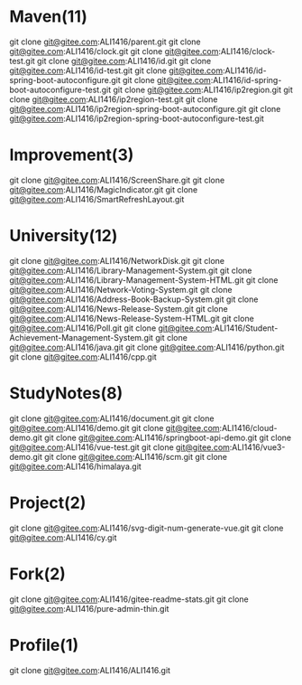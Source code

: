 # Maven(11)
git clone git@gitee.com:ALI1416/parent.git
git clone git@gitee.com:ALI1416/clock.git
git clone git@gitee.com:ALI1416/clock-test.git
git clone git@gitee.com:ALI1416/id.git
git clone git@gitee.com:ALI1416/id-test.git
git clone git@gitee.com:ALI1416/id-spring-boot-autoconfigure.git
git clone git@gitee.com:ALI1416/id-spring-boot-autoconfigure-test.git
git clone git@gitee.com:ALI1416/ip2region.git
git clone git@gitee.com:ALI1416/ip2region-test.git
git clone git@gitee.com:ALI1416/ip2region-spring-boot-autoconfigure.git
git clone git@gitee.com:ALI1416/ip2region-spring-boot-autoconfigure-test.git

# Improvement(3)
git clone git@gitee.com:ALI1416/ScreenShare.git
git clone git@gitee.com:ALI1416/MagicIndicator.git
git clone git@gitee.com:ALI1416/SmartRefreshLayout.git

# University(12)
git clone git@gitee.com:ALI1416/NetworkDisk.git
git clone git@gitee.com:ALI1416/Library-Management-System.git
git clone git@gitee.com:ALI1416/Library-Management-System-HTML.git
git clone git@gitee.com:ALI1416/Network-Voting-System.git
git clone git@gitee.com:ALI1416/Address-Book-Backup-System.git
git clone git@gitee.com:ALI1416/News-Release-System.git
git clone git@gitee.com:ALI1416/News-Release-System-HTML.git
git clone git@gitee.com:ALI1416/Poll.git
git clone git@gitee.com:ALI1416/Student-Achievement-Management-System.git
git clone git@gitee.com:ALI1416/java.git
git clone git@gitee.com:ALI1416/python.git
git clone git@gitee.com:ALI1416/cpp.git

# StudyNotes(8)
git clone git@gitee.com:ALI1416/document.git
git clone git@gitee.com:ALI1416/demo.git
git clone git@gitee.com:ALI1416/cloud-demo.git
git clone git@gitee.com:ALI1416/springboot-api-demo.git
git clone git@gitee.com:ALI1416/vue-test.git
git clone git@gitee.com:ALI1416/vue3-demo.git
git clone git@gitee.com:ALI1416/scm.git
git clone git@gitee.com:ALI1416/himalaya.git

# Project(2)
git clone git@gitee.com:ALI1416/svg-digit-num-generate-vue.git
git clone git@gitee.com:ALI1416/cy.git

# Fork(2)
git clone git@gitee.com:ALI1416/gitee-readme-stats.git
git clone git@gitee.com:ALI1416/pure-admin-thin.git

# Profile(1)
git clone git@gitee.com:ALI1416/ALI1416.git
